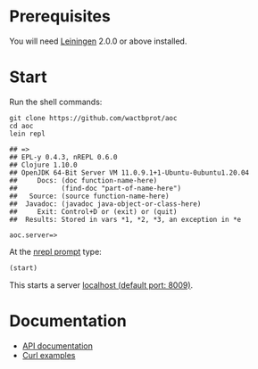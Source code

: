 # Prerequisites

You will need [Leiningen][] 2.0.0 or above installed.

[leiningen]: https://github.com/technomancy/leiningen

# Start

Run the shell commands:

```shell
git clone https://github.com/wactbprot/aoc
cd aoc
lein repl

## =>
## EPL-y 0.4.3, nREPL 0.6.0
## Clojure 1.10.0
## OpenJDK 64-Bit Server VM 11.0.9.1+1-Ubuntu-0ubuntu1.20.04
##     Docs: (doc function-name-here)
##           (find-doc "part-of-name-here")
##   Source: (source function-name-here)
##  Javadoc: (javadoc java-object-or-class-here)
##     Exit: Control+D or (exit) or (quit)
##  Results: Stored in vars *1, *2, *3, an exception in *e

aoc.server=>
```
At the [nrepl prompt](https://nrepl.org/nrepl/index.html) type:

```clojure
(start)
```

This starts a server [localhost (default port: 8009)](http://localhost:8009).

# Documentation

* [API documentation](./api)
* [Curl examples](./examples.md)
